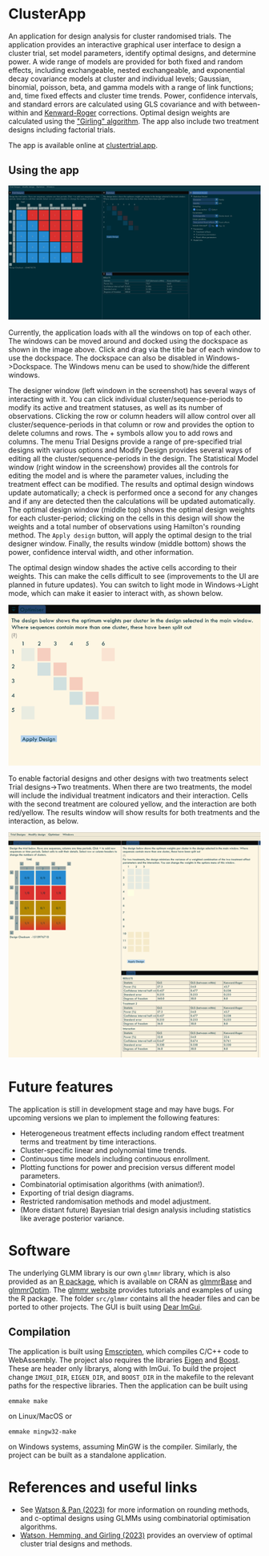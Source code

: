 ﻿# ClusterApp
An application for design analysis for cluster randomised trials. The application provides an interactive graphical user interface to design a cluster trial, set model parameters, identify optimal designs, and determine power. A wide range of models are provided for both fixed and random effects, including exchangeable, nested exchangeable, and exponential decay covariance models at cluster and individual levels; Gaussian, binomial, poisson, beta, and gamma models with a range of link functions; and, time fixed effects and cluster time trends. Power, confidence intervals, and standard errors are calculated using GLS covariance and with between-within and [Kenward-Roger](https://doi.org/10.2307/2533558) corrections. Optimal design weights are calculated using the ["Girling" algorithm](https://doi.org/10.2307/2533558). The app also include two treatment designs including factorial trials.

The app is available online at [clustertrial.app](https://www.clustertrial.app/).

## Using the app

![](clusterapp1.png)

Currently, the application loads with all the windows on top of each other. The windows can be moved around and docked using the dockspace as shown in the image above. Click and drag via the title bar of each window to use the dockspace. The dockspace can also be disabled in Windows->Dockspace. The Windows menu can be used to show/hide the different windows. 

The designer window (left windown in the screenshot) has several ways of interacting with it. You can click individual cluster/sequence-periods to modify its active and treatment statuses, as well as its number of observations. Clicking the row or column headers will allow control over all cluster/sequence-periods in that column or row and provides the option to delete columns and rows. The + symbols allow you to add rows and columns. The menu Trial Designs provide a range of pre-specified trial designs with various options and Modify Design provides several ways of editing all the cluster/sequence-periods in the design. The Statistical Model window (right window in the screenshow) provides all the controls for editing the model and is where the parameter values, including the treatment effect can be modified. The results and optimal design windows update automatically; a check is performed once a second for any changes and if any are detected then the calculations will be updated automatically. The optimal design window (middle top) shows the optimal design weights for each cluster-period; clicking on the cells in this design will show the weights and a total number of observations using Hamilton's rounding method. The `Apply design` button, will apply the optimal design to the trial designer window. Finally, the results window (middle bottom) shows the power, confidence interval width, and other information. 

The optimal design window shades the active cells according to their weights. This can make the cells difficult to see (improvements to the UI are planned in future updates). You can switch to light mode in Windows->Light mode, which can make it easier to interact with, as shown below.

![](clusterapp_lightmode.png)

To enable factorial designs and other designs with two treatments select Trial designs->Two treatments. When there are two treatments, the model will include the individual treatment indicators and their interaction. Cells with the second treatment are coloured yellow, and the interaction are both red/yellow. The results window will show results for both treatments and the interaction, as below. 

![](clusterapp_factorial.png)

# Future features
The application is still in development stage and may have bugs. For upcoming versions we plan to implement the following features:

- Heterogeneous treatment effects including random effect treatment terms and treatment by time interactions.
- Cluster-specific linear and polynomial time trends.
- Continuous time models including continuous enrollment.
- Plotting functions for power and precision versus different model parameters.
- Combinatorial optimisation algorithms (with animation!).
- Exporting of trial design diagrams.
- Restricted randomisation methods and model adjustment.
- (More distant future) Bayesian trial design analysis including statistics like average posterior variance.

# Software
The underlying GLMM library is our own `glmmr` library, which is also provided as an [R package](https://samuel-watson.github.io/glmmr-web/), which is available on CRAN as [glmmrBase](https://cran.rstudio.com/web/packages/glmmrBase/index.html) and [glmmrOptim](https://cran.rstudio.com/web/packages/glmmrOptim/index.html). The [glmmr website](https://samuel-watson.github.io/glmmr-web/) provides tutorials and examples of using the R package. The folder `src/glmmr` contains all the header files and can be ported to other projects. The GUI is built using [Dear ImGui](https://github.com/ocornut/imgui).

## Compilation
The application is built using [Emscripten](https://emscripten.org/), which compiles C/C++ code to WebAssembly. The project also requires the libraries [Eigen](https://eigen.tuxfamily.org/index.php?title=Main_Page) and [Boost](https://www.boost.org/). These are header only librarys, along with ImGui. To build the project change `IMGUI_DIR`, `EIGEN_DIR`, and `BOOST_DIR` in the makefile to the relevant paths for the respective libraries. Then the application can be built using
```
emmake make
```
on Linux/MacOS or
```
emmake mingw32-make
```
on Windows systems, assuming MinGW is the compiler. Similarly, the project can be built as a standalone application.

# References and useful links

- See [Watson & Pan (2023)](https://doi.org/10.1007/s11222-023-10280-w) for more information on rounding methods, and c-optimal designs using GLMMs using combinatorial optimisation algorithms.
- [Watson, Hemming, and Girling (2023)](https://arxiv.org/abs/2303.07953) provides an overview of optimal cluster trial designs and methods.

